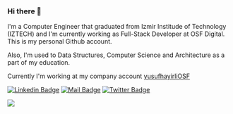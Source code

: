 ### Hi there 👋

I'm a Computer Engineer that graduated from Izmir Institude of Technology (IZTECH) and I'm currently working as Full-Stack Developer at OSF Digital. This is my personal Github account.

Also, I'm used to Data Structures, Computer Science and Architecture as a part of my education.

Currently I'm working at my company account [yusufhayirliOSF](https://github.com/yusufhayirliosf)


[![Linkedin Badge](https://img.shields.io/badge/linkedin-%230077B5.svg?&style=for-the-badge&logo=linkedin&logoColor=white)](https://www.linkedin.com/in/yusufhayirli/)
[![Mail Badge](https://img.shields.io/badge/email-c14438?style=for-the-badge&logo=Gmail&logoColor=white&link=mailto:yusufhayirli@gmail.com)](mailto:yusufhayirli@gmail.com)
[![Twitter Badge](https://img.shields.io/badge/twitter-1DA1F2?style=for-the-badge&logo=twitter&logoColor=white)](https://twitter.com/pensarnada)

![](https://komarev.com/ghpvc/?username=your-github-yusufhayirli&label=Profile+Views&style=flat&color=brightgreen)

